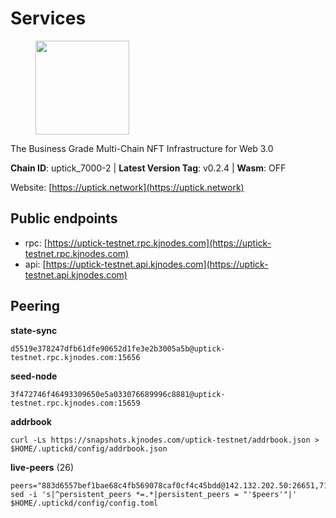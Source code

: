 # Services

<figure><img src="https://raw.githubusercontent.com/kj89/testnet_manuals/main/pingpub/logos/uptick.png" width="150" alt=""><figcaption></figcaption></figure>

The Business Grade Multi-Chain NFT Infrastructure for Web 3.0

**Chain ID**: uptick_7000-2 | **Latest Version Tag**: v0.2.4 | **Wasm**: OFF

Website: [https://uptick.network](https://uptick.network)


## Public endpoints

* rpc: [https://uptick-testnet.rpc.kjnodes.com](https://uptick-testnet.rpc.kjnodes.com)
* api: [https://uptick-testnet.api.kjnodes.com](https://uptick-testnet.api.kjnodes.com)

## Peering

**state-sync**

```
d5519e378247dfb61dfe90652d1fe3e2b3005a5b@uptick-testnet.rpc.kjnodes.com:15656
```

**seed-node**

```
3f472746f46493309650e5a033076689996c8881@uptick-testnet.rpc.kjnodes.com:15659
```

**addrbook**
```
curl -Ls https://snapshots.kjnodes.com/uptick-testnet/addrbook.json > $HOME/.uptickd/config/addrbook.json
```

**live-peers** (26)
```
peers="883d6557bef1bae68c4fb569078caf0cf4c45bdd@142.132.202.50:26651,7175172406a124862dc545b8fb1e3545c35173f9@176.9.146.72:14656,1c66685cbf5c8dc0a739eb57c896d35eb2eed17c@141.94.139.233:28656,0aee682fb3453170737149203e5c23d2e0c46058@142.132.253.112:15656,d8777278648d8fc93800692a8b96a7f104df4f9a@194.163.135.127:26656,79888e0547bfb9937e4a6f4fbdca7ccbf46cbbde@155.133.23.88:26656,8340a33a3794dfef56159f412012c16ce51d96dc@65.109.85.52:46656,7a4f1c0baa2ff31c02163fb658c4eb8d119193c7@95.214.52.173:26656,5368bc0c12a7bfd9d69ba192b06f2be97d28e7ef@185.239.209.56:31656,3666c65e99775b8149396fd5c781dec6a29fb13b@75.119.144.48:31656,962d620d21ce5caba3e765501dd9b309cfac234f@78.31.64.11:26356,b9d3fe835ded0b93c39befad43fb3c4964ae740f@91.195.101.100:26656,b483acbcae7ccd1244f588144245e9d1124c3de5@88.99.56.200:26666,6b5375296e81501b0db0a34a7a04f39520400214@65.108.45.200:27565,0afb5ce897e69eec34fb32bf87f4a2f93f79e0b3@65.109.65.210:30656,af5262526a0800a29a0a7194e1488a9fa62d0005@195.3.223.208:26656,70c19420bb2d40c5a6c3466c69ead6e0877b9cc7@45.85.250.108:26656,94b63fddfc78230f51aeb7ac34b9fb86bd042a77@94.23.207.45:30556,f06b6a57001440bf3507ba2f09a3010f6d50080b@135.181.133.37:29656,0105e6bcc1d69031d27817110050319446101362@65.108.197.178:31656,40e340692ead998ad22d4c5907d4ca27ac1cdbc8@65.109.34.9:60856,75aa14851ff12bd4825fe5679958dc278086e2b9@95.216.14.72:34656,07df6fd3f41c4bda761931831439ab248eb3dae4@91.223.3.190:55056,d5519e378247dfb61dfe90652d1fe3e2b3005a5b@65.109.68.190:15656,2298edffe9306e4d9370233c1d29dab567829095@144.91.78.28:26656,db09e85b73c4be1cab07f41422912ccad2aa5744@185.198.27.109:15656"
sed -i 's|^persistent_peers *=.*|persistent_peers = "'$peers'"|' $HOME/.uptickd/config/config.toml
```
